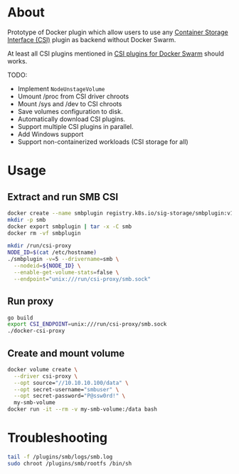 # About
Prototype of Docker plugin which allow users to use any [Container Storage Interface (CSI)](https://kubernetes.io/blog/2019/01/15/container-storage-interface-ga/) plugin as backend without Docker Swarm.

At least all CSI plugins mentioned in [CSI plugins for Docker Swarm](https://github.com/olljanat/csi-plugins-for-docker-swarm) should works.

TODO:
* Implement `NodeUnstageVolume`
* Umount /proc from CSI driver chroots
* Mount /sys and /dev to CSI chroots
* Save volumes configuration to disk.
* Automatically download CSI plugins.
* Support multiple CSI plugins in parallel.
* Add Windows support
* Support non-containerized workloads (CSI storage for all)

# Usage
## Extract and run SMB CSI
```bash
docker create --name smbplugin registry.k8s.io/sig-storage/smbplugin:v1.18.0
mkdir -p smb
docker export smbplugin | tar -x -C smb
docker rm -vf smbplugin

mkdir /run/csi-proxy
NODE_ID=$(cat /etc/hostname)
./smbplugin -v=5 --drivername=smb \
  --nodeid=${NODE_ID} \
  --enable-get-volume-stats=false \
  --endpoint="unix:///run/csi-proxy/smb.sock"
```

## Run proxy
```bash
go build
export CSI_ENDPOINT=unix:///run/csi-proxy/smb.sock
./docker-csi-proxy
```

## Create and mount volume
```bash
docker volume create \
  --driver csi-proxy \
  --opt source="//10.10.10.100/data" \
  --opt secret-username="smbuser" \
  --opt secret-password="P@ssw0rd!" \
  my-smb-volume
docker run -it --rm -v my-smb-volume:/data bash
```

# Troubleshooting
```bash
tail -f /plugins/smb/logs/smb.log
sudo chroot /plugins/smb/rootfs /bin/sh
```
